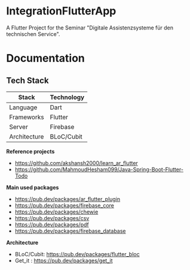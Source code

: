 # IntegrationFlutterApp

A Flutter Project for the Seminar "Digitale Assistenzsysteme für den technischen Service".

# Documentation

## Tech Stack

| Stack | Technology |
| ------ | ------------------|
| Language | Dart|
|Frameworks | Flutter| 
| Server | Firebase |
| Architecture | BLoC/Cubit|

**Reference projects**
- https://github.com/akshansh2000/learn_ar_flutter
- https://github.com/MahmoudHesham099/Java-Spring-Boot-Flutter-Todo

**Main used packages**
- https://pub.dev/packages/ar_flutter_plugin
- https://pub.dev/packages/firebase_core
- https://pub.dev/packages/chewie
- https://pub.dev/packages/csv
- https://pub.dev/packages/pdf
- https://pub.dev/packages/firebase_database

**Architecture**
- BLoC/Cubit: https://pub.dev/packages/flutter_bloc
- Get_it : https://pub.dev/packages/get_it